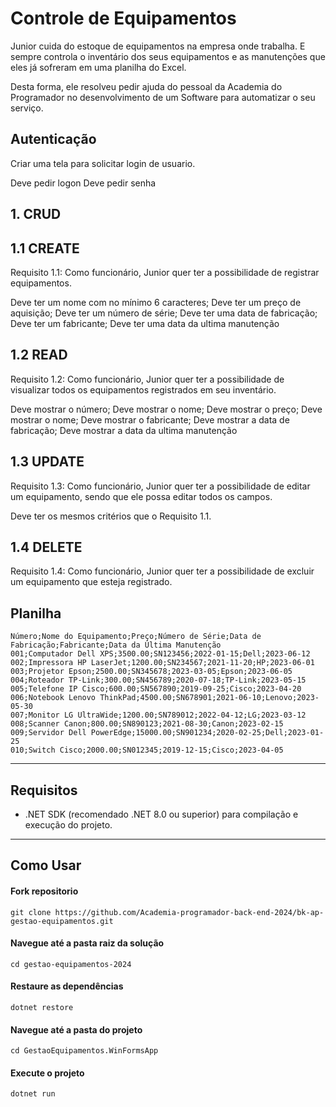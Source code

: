 # Controle de Equipamentos

Junior cuida do estoque de equipamentos na empresa onde trabalha. E sempre controla o inventário dos seus equipamentos e as manutenções que eles já sofreram em uma planilha do Excel.

Desta forma, ele resolveu pedir ajuda do pessoal da Academia do Programador no desenvolvimento de um Software para automatizar o seu serviço.  

## Autenticação

Criar uma tela para solicitar login de usuario.

Deve pedir logon
Deve pedir senha

## 1. CRUD
## 1.1 CREATE
Requisito 1.1: Como funcionário, Junior quer ter a possibilidade de registrar equipamentos.

Deve ter um nome com no mínimo 6 caracteres;
Deve ter um preço de aquisição;
Deve ter um número de série;
Deve ter uma data de fabricação;
Deve ter um fabricante;
Deve ter uma data da ultima manutenção

## 1.2 READ
Requisito 1.2: Como funcionário, Junior quer ter a possibilidade de visualizar todos os equipamentos registrados em seu inventário.

Deve mostrar o número;
Deve mostrar o nome;
Deve mostrar o preço;
Deve mostrar o nome;
Deve mostrar o fabricante;
Deve mostrar a data de fabricação;
Deve mostrar a data da ultima manutenção

## 1.3 UPDATE
Requisito 1.3: Como funcionário, Junior quer ter a possibilidade de editar um equipamento, sendo que ele possa editar todos os campos.

Deve ter os mesmos critérios que o Requisito 1.1.

## 1.4 DELETE
Requisito 1.4: Como funcionário, Junior quer ter a possibilidade de excluir um equipamento que esteja registrado.

## Planilha

```
Número;Nome do Equipamento;Preço;Número de Série;Data de Fabricação;Fabricante;Data da Última Manutenção
001;Computador Dell XPS;3500.00;SN123456;2022-01-15;Dell;2023-06-12
002;Impressora HP LaserJet;1200.00;SN234567;2021-11-20;HP;2023-06-01
003;Projetor Epson;2500.00;SN345678;2023-03-05;Epson;2023-06-05
004;Roteador TP-Link;300.00;SN456789;2020-07-18;TP-Link;2023-05-15
005;Telefone IP Cisco;600.00;SN567890;2019-09-25;Cisco;2023-04-20
006;Notebook Lenovo ThinkPad;4500.00;SN678901;2021-06-10;Lenovo;2023-05-30
007;Monitor LG UltraWide;1200.00;SN789012;2022-04-12;LG;2023-03-12
008;Scanner Canon;800.00;SN890123;2021-08-30;Canon;2023-02-15
009;Servidor Dell PowerEdge;15000.00;SN901234;2020-02-25;Dell;2023-01-25
010;Switch Cisco;2000.00;SN012345;2019-12-15;Cisco;2023-04-05
```

---
## Requisitos

- .NET SDK (recomendado .NET 8.0 ou superior) para compilação e execução do projeto.
---
## Como Usar

#### Fork repositorio
```
git clone https://github.com/Academia-programador-back-end-2024/bk-ap-gestao-equipamentos.git
```

#### Navegue até a pasta raiz da solução
```
cd gestao-equipamentos-2024
```

#### Restaure as dependências
```
dotnet restore
```

#### Navegue até a pasta do projeto
```
cd GestaoEquipamentos.WinFormsApp
```

#### Execute o projeto
```
dotnet run
```